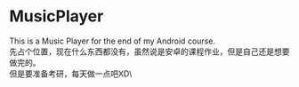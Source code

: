 # MusicPlayer
This is a Music Player for the end of my Android course.\
先占个位置，现在什么东西都没有，虽然说是安卓的课程作业，但是自己还是想要做完的。\
但是要准备考研，每天做一点吧XD\
